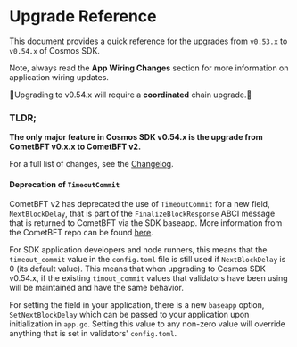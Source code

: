 # Upgrade Reference

This document provides a quick reference for the upgrades from `v0.53.x` to `v0.54.x` of Cosmos SDK.

Note, always read the **App Wiring Changes** section for more information on application wiring updates.

🚨Upgrading to v0.54.x will require a **coordinated** chain upgrade.🚨

### TLDR;

**The only major feature in Cosmos SDK v0.54.x is the upgrade from CometBFT v0.x.x to CometBFT v2.**

For a full list of changes, see the [Changelog](https://github.com/cosmos/cosmos-sdk/blob/release/v0.54.x/CHANGELOG.md).

#### Deprecation of `TimeoutCommit`

CometBFT v2 has deprecated the use of `TimeoutCommit` for a new field, `NextBlockDelay`, that is part of the
`FinalizeBlockResponse` ABCI message that is returned to CometBFT via the SDK baseapp.  More information from
the CometBFT repo can be found [here](https://github.com/cometbft/cometbft/blob/88ef3d267de491db98a654be0af6d791e8724ed0/spec/abci/abci%2B%2B_methods.md?plain=1#L689).

For SDK application developers and node runners, this means that the `timeout_commit` value in the `config.toml` file
is still used if `NextBlockDelay` is 0 (its default value).  This means that when upgrading to Cosmos SDK v0.54.x, if 
the existing `timout_commit` values that validators have been using will be maintained and have the same behavior.

For setting the field in your application, there is a new `baseapp` option, `SetNextBlockDelay` which can be passed to your application upon
initialization in `app.go`.  Setting this value to any non-zero value will override anything that is set in validators' `config.toml`.